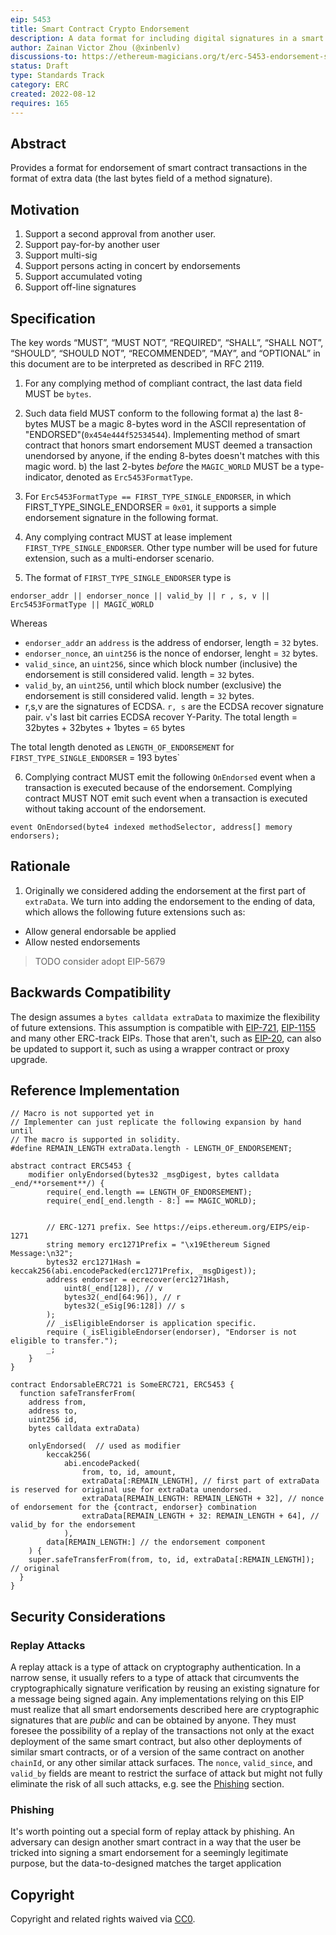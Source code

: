 ```yaml
---
eip: 5453
title: Smart Contract Crypto Endorsement
description: A data format for including digital signatures in a smart contract function call.
author: Zainan Victor Zhou (@xinbenlv)
discussions-to: https://ethereum-magicians.org/t/erc-5453-endorsement-standard/10355
status: Draft
type: Standards Track
category: ERC
created: 2022-08-12
requires: 165
---
```


## Abstract

Provides a format for endorsement of smart contract transactions in the format of extra data (the last bytes field of a method signature).

## Motivation

1. Support a second approval from another user.
2. Support pay-for-by another user
3. Support multi-sig
4. Support persons acting in concert by endorsements
5. Support accumulated voting
6. Support off-line signatures

## Specification

The key words “MUST”, “MUST NOT”, “REQUIRED”, “SHALL”, “SHALL NOT”, “SHOULD”, “SHOULD NOT”, “RECOMMENDED”, “MAY”, and “OPTIONAL” in this document are to be interpreted as described in RFC 2119.

1. For any complying method of compliant contract, the last data field MUST be `bytes`.

2. Such data field MUST conform to the following format
  a) the last 8-bytes MUST be a magic 8-bytes word in the ASCII representation of "ENDORSED"(`0x454e444f52534544`). Implementing method of smart contract that honors smart endorsement MUST deemed a transaction unendorsed by anyone, if the ending 8-bytes doesn't matches with this magic word.
  b) the last 2-bytes _before_ the `MAGIC_WORLD` MUST be a type-indicator, denoted as `Erc5453FormatType`.

3. For `Erc5453FormatType == FIRST_TYPE_SINGLE_ENDORSER`, in which FIRST_TYPE_SINGLE_ENDORSER = `0x01`, it supports a simple endorsement signature in the following format.

4. Any complying contract MUST at lease implement `FIRST_TYPE_SINGLE_ENDORSER`. Other type number will be used for future extension, such as a multi-endorser scenario.

5. The format of `FIRST_TYPE_SINGLE_ENDORSER` type is

```text
endorser_addr || endorser_nonce || valid_by || r , s, v || Erc5453FormatType || MAGIC_WORLD
```

Whereas

- `endorser_addr` an `address` is the address of endorser, length = `32` bytes.
- `endorser_nonce`, an `uint256` is the nonce of endorser, lenght = `32` bytes.
- `valid_since`, an `uint256`, since which block number (inclusive) the endorsement is still considered valid. length = `32` bytes.
- `valid_by`, an `uint256`, until which block number (exclusive) the endorsement is still considered valid. length = `32` bytes.
- r,s,v are the signatures of ECDSA. `r, s` are the ECDSA recover signature pair. `v`'s last bit carries ECDSA recover Y-Parity. The total length = 32bytes + 32bytes + 1bytes = `65` bytes

The total length denoted as `LENGTH_OF_ENDORSEMENT` for `FIRST_TYPE_SINGLE_ENDORSER` = 193 bytes`

6. Complying contract MUST emit the following `OnEndorsed` event when a transaction is executed because of the endorsement. Complying contract MUST NOT emit such event when a transaction is executed without taking account of the endorsement.

```solidity
event OnEndorsed(byte4 indexed methodSelector, address[] memory endorsers);
```

## Rationale

1. Originally we considered adding the endorsement at the first part of `extraData`. We turn into adding the endorsement to the ending of data, which allows the following future extensions such as:

- Allow general endorsable be applied
- Allow nested endorsements


> TODO consider adopt EIP-5679
## Backwards Compatibility

The design assumes a `bytes calldata extraData` to maximize the flexibility of future extensions. This assumption is compatible with [EIP-721](eip-721.md), [EIP-1155](eip-1155.md) and many other ERC-track EIPs. Those that aren't, such as [EIP-20](./eip-20.md), can also be updated to support it, such as using a wrapper contract or proxy upgrade.

## Reference Implementation

```solidity
// Macro is not supported yet in
// Implementer can just replicate the following expansion by hand until
// The macro is supported in solidity.
#define REMAIN_LENGTH extraData.length - LENGTH_OF_ENDORSEMENT;

abstract contract ERC5453 {
    modifier onlyEndorsed(bytes32 _msgDigest, bytes calldata _end/**orsement**/) {
        require(_end.length == LENGTH_OF_ENDORSEMENT);
        require(_end[_end.length - 8:] == MAGIC_WORLD);


        // ERC-1271 prefix. See https://eips.ethereum.org/EIPS/eip-1271
        string memory erc1271Prefix = "\x19Ethereum Signed Message:\n32";
        bytes32 erc1271Hash = keccak256(abi.encodePacked(erc1271Prefix, _msgDigest));
        address endorser = ecrecover(erc1271Hash,
            uint8(_end[128]), // v
            bytes32(_end[64:96]), // r
            bytes32(_eSig[96:128]) // s
        );
        // _isEligibleEndorser is application specific.
        require (_isEligibleEndorser(endorser), "Endorser is not eligible to transfer.");
        _;
    }
}

contract EndorsableERC721 is SomeERC721, ERC5453 {
  function safeTransferFrom(
    address from,
    address to,
    uint256 id,
    bytes calldata extraData)

    onlyEndorsed(  // used as modifier
        keccak256(
            abi.encodePacked(
                from, to, id, amount,
                extraData[:REMAIN_LENGTH], // first part of extraData is reserved for original use for extraData unendorsed.
                extraData[REMAIN_LENGTH: REMAIN_LENGTH + 32], // nonce of endorsement for the {contract, endorser} combination
                extraData[REMAIN_LENGTH + 32: REMAIN_LENGTH + 64], // valid_by for the endorsement
            ),
        data[REMAIN_LENGTH:] // the endorsement component
    ) {
    super.safeTransferFrom(from, to, id, extraData[:REMAIN_LENGTH]); // original
  }
}
```

## Security Considerations

### Replay Attacks

A replay attack is a type of attack on cryptography authentication. In a narrow sense, it usually refers to a type of attack that circumvents the cryptographically signature verification by reusing an existing signature for a message being signed again. Any implementations relying on this EIP must realize that all smart endorsements described here are cryptographic signatures that are *public* and can be obtained by anyone. They must foresee the possibility of a replay of the transactions not only at the exact deployment of the same smart contract, but also other deployments of similar smart contracts, or of a version of the same contract on another `chainId`, or any other similar attack surfaces. The `nonce`, `valid_since`, and `valid_by` fields are meant to restrict the surface of attack but might not fully eliminate the risk of all such attacks, e.g. see the [Phishing](#phishing) section.

### Phishing

It's worth pointing out a special form of replay attack by phishing. An adversary can design another smart contract in a way that the user be tricked into signing a smart endorsement for a seemingly legitimate purpose, but the data-to-designed matches the target application

## Copyright
Copyright and related rights waived via [CC0](../LICENSE.md).
